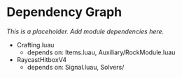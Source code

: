 # Dependency Graph

*This is a placeholder. Add module dependencies here.*

- Crafting.luau
  - depends on: Items.luau, Auxiliary/RockModule.luau
- RaycastHitboxV4
  - depends on: Signal.luau, Solvers/
